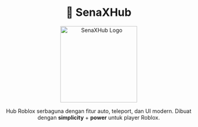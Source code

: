 <h1 align="center">🎯 SenaXHub</h1>

<p align="center">
  <img src="[https://raw.githubusercontent.com/69-sena/SenaXHub/main/logo.png](https://avatars.githubusercontent.com/u/214269193?v=4)" width="200px" alt="SenaXHub Logo"/>
</p>

<p align="center">
  Hub Roblox serbaguna dengan fitur auto, teleport, dan UI modern.  
  Dibuat dengan <b>simplicity</b> + <b>power</b> untuk player Roblox.
</p>
